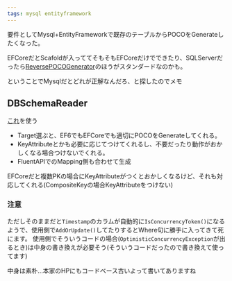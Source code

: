 ```yaml
---
tags: mysql entityframework
---
```


要件としてMysql+EntityFrameworkで既存のテーブルからPOCOをGenerateしたくなった。

EFCoreだとScafoldが入っててそもそもEFCoreだけでできたり、SQLServerだったら[ReversePOCOGenerator](https://marketplace.visualstudio.com/items?itemName=SimonHughes.EntityFrameworkReversePOCOGenerator)のほうがスタンダードなのかも。

ということでMysqlだとどれが正解なんだろ、と探したのでメモ

## DBSchemaReader
[これ](https://dbschemareader.codeplex.com/)を使う

* Target選ぶと、EF6でもEFCoreでも適切にPOCOをGenerateしてくれる。
* KeyAttributeとかも必要に応じてつけてくれるし、不要だったり動作がおかしくなる場合つけないでくれる。
* FluentAPIでのMapping側も合わせて生成

EFCoreだと複数PKの場合にKeyAttributeがつくとおかしくなるけど、それも対応してくれる(CompositeKeyの場合KeyAttributeをつけない)

### 注意
ただしそのままだと`Timestamp`のカラムが自動的に`IsConcurrencyToken()`になるようで、使用側で`AddOrUpdate()`してたりするとWhere句に勝手に入ってきて死にます。
使用側でそういうコードの場合(`OptimisticConcurrencyException`が出るとき)は中身の書き換えが必要そう(そういうコードだったので書き換えて使ってます)

中身は素朴…本家のHPにもコードベース古いよって書いてありますね
